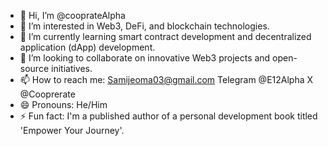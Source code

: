 - 👋 Hi, I’m @cooprateAlpha
- 👀 I’m interested in Web3, DeFi, and blockchain technologies.
- 🌱 I’m currently learning smart contract development and decentralized application (dApp) development.
- 💞️ I’m looking to collaborate on innovative Web3 projects and open-source initiatives.
- 📫 How to reach me: Samijeoma03@gmail.com Telegram @E12Alpha X @Cooprerate
- 😄 Pronouns: He/Him
- ⚡ Fun fact: I'm a published author of a personal development book titled 'Empower Your Journey'.
